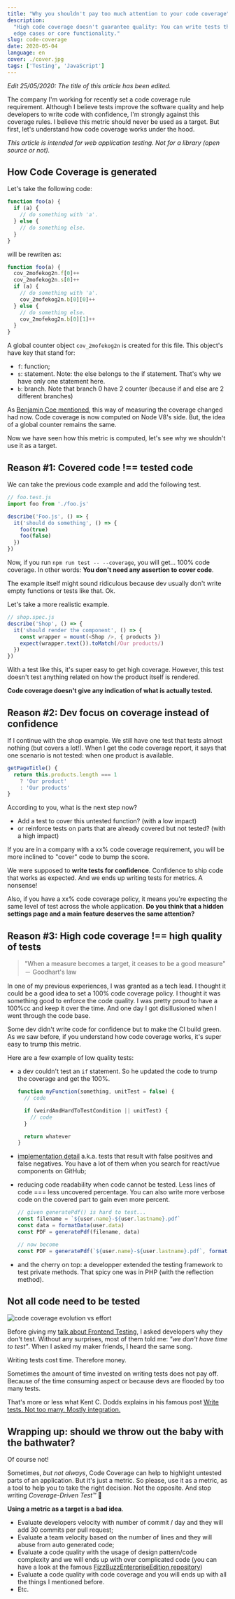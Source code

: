 ```yaml
---
title: "Why you shouldn't pay too much attention to your code coverage"
description:
  "High code coverage doesn't guarantee quality: You can write tests that cover every line but miss
  edge cases or core functionality."
slug: code-coverage
date: 2020-05-04
language: en
cover: ./cover.jpg
tags: ['Testing', 'JavaScript']
---
```


_Edit 25/05/2020: The title of this article has been edited._

The company I'm working for recently set a code coverage rule requirement. Although I believe tests
improve the software quality and help developers to write code with confidence, I'm strongly against
this coverage rules. I believe this metric should never be used as a target. But first, let's
understand how code coverage works under the hood.

_This article is intended for web application testing. Not for a library (open source or not)._

## How Code Coverage is generated

Let's take the following code:

```js
function foo(a) {
  if (a) {
    // do something with 'a'.
  } else {
    // do something else.
  }
}
```

will be rewriten as:

```js
function foo(a) {
  cov_2mofekog2n.f[0]++
  cov_2mofekog2n.s[0]++
  if (a) {
    // do something with 'a'.
    cov_2mofekog2n.b[0][0]++
  } else {
    // do something else.
    cov_2mofekog2n.b[0][1]++
  }
}
```

A global counter object `cov_2mofekog2n` is created for this file. This object's have key that stand
for:

- `f`: function;
- `s`: statement. Note: the else belongs to the if statement. That's why we have only one statement
  here.
- `b`: branch. Note that branch 0 have 2 counter (because if and else are 2 different branches)

As
[Benjamin Coe mentioned](https://blog.npmjs.org/post/178487845610/rethinking-javascript-test-coverage),
this way of measuring the coverage changed had now. Code coverage is now computed on Node V8's side.
But, the idea of a global counter remains the same.

Now we have seen how this metric is computed, let's see why we shouldn't use it as a target.

## Reason #1: Covered code !== tested code

We can take the previous code example and add the following test.

```js
// foo.test.js
import foo from './foo.js'

describe('Foo.js', () => {
  it('should do something', () => {
    foo(true)
    foo(false)
  })
})
```

Now, if you run `npm run test -- --coverage`, you will get... 100% code coverage. In other words:
**You don't need any assertion to cover code**.

The example itself might sound ridiculous because dev usually don't write empty functions or tests
like that. Ok.

Let's take a more realistic example.

```js
// shop.spec.js
describe('Shop', () => {
  it('should render the component', () => {
    const wrapper = mount(<Shop />, { products })
    expect(wrapper.text()).toMatch(/Our products/)
  })
})
```

With a test like this, it's super easy to get high coverage. However, this test doesn't test
anything related on how the product itself is rendered.

**Code coverage doesn't give any indication of what is actually tested.**

## Reason #2: Dev focus on coverage instead of confidence

If I continue with the shop example. We still have one test that tests almost nothing (but covers a
lot!). When I get the code coverage report, it says that one scenario is not tested: when one
product is available.

```js
getPageTitle() {
  return this.products.length === 1
    ? 'Our product'
    : 'Our products'
}
```

According to you, what is the next step now?

- Add a test to cover this untested function? (with a low impact)
- or reinforce tests on parts that are already covered but not tested? (with a high impact)

If you are in a company with a xx% code coverage requirement, you will be more inclined to "cover"
code to bump the score.

We were supposed to **write tests for confidence**. Confidence to ship code that works as expected.
And we ends up writing tests for metrics. A nonsense!

Also, if you have a xx% code coverage policy, it means you're expecting the same level of test
across the whole application. **Do you think that a hidden settings page and a main feature deserves
the same attention?**

## Reason #3: High code coverage !== high quality of tests

> "When a measure becomes a target, it ceases to be a good measure"  
> － Goodhart's law

In one of my previous experiences, I was granted as a tech lead. I thought it could be a good idea
to set a 100% code coverage policy. I thought it was something good to enforce the code quality. I
was pretty proud to have a 100%cc and keep it over the time. And one day I got disillusioned when I
went through the code base.

Some dev didn't write code for confidence but to make the CI build green. As we saw before, if you
understand how code coverage works, it's super easy to trump this metric.

Here are a few example of low quality tests:

- a dev couldn't test an `if` statement. So he updated the code to trump the coverage and get the
  100%.

  ```js
  function myFunction(something, unitTest = false) {
    // code

    if (weirdAndHardToTestCondition || unitTest) {
      // code
    }

    return whatever
  }
  ```

- [implementation detail](/10-tips-write-better-tests#8---avoid-implementation-detail) a.k.a. tests
  that result with false positives and false negatives. You have a lot of them when you search for
  react/vue components on GitHub;
- reducing code readability when code cannot be tested. Less lines of code === less uncovered
  percentage. You can also write more verbose code on the covered part to gain even more percent.

  ```js
  // given generatePdf() is hard to test...
  const filename = `${user.name}-${user.lastname}.pdf`
  const data = formatData(user.data)
  const PDF = generatePdf(filename, data)

  // now become
  const PDF = generatePdf(`${user.name}-${user.lastname}.pdf`, formatData(user.data))
  ```

- and the cherry on top: a developper extended the testing framework to test private methods. That
  spicy one was in PHP (with the reflection method).

## Not all code need to be tested

![code coverage evolution vs effort](./effort.png)

Before giving my [talk about Frontend Testing](/speaking/#talks), I asked developers why they don't
test. Without any surprises, most of them told me: _"we don't have time to test"_. When I asked my
maker friends, I heard the same song.

Writing tests cost time. Therefore money.

Sometimes the amount of time invested on writing tests does not pay off. Because of the time
consuming aspect or because devs are flooded by too many tests.

That's more or less what Kent C. Dodds explains in his famous post
[Write tests. Not too many. Mostly integration.](https://kentcdodds.com/blog/write-tests)

## Wrapping up: should we throw out the baby with the bathwater?

Of course not!

Sometimes, _but not always_, Code Coverage can help to highlight untested parts of an application.
But it's just a metric. So please, use it as a metric, as a tool to help you to take the right
decision. Not the opposite. And stop writing _Coverage-Driven Test™️_ 🙏

**Using a metric as a target is a bad idea**.

- Evaluate developers velocity with number of commit / day and they will add 30 commits per pull
  request;
- Evaluate a team velocity based on the number of lines and they will abuse from auto generated
  code;
- Evaluate a code quality with the usage of design pattern/code complexity and we will ends up with
  over complicated code (you can have a look at the famous
  [FizzBuzzEnterpriseEdition repository](https://github.com/EnterpriseQualityCoding/FizzBuzzEnterpriseEdition))
- Evaluate a code quality with code coverage and you will ends up with all the things I mentioned
  before.
- Etc.
